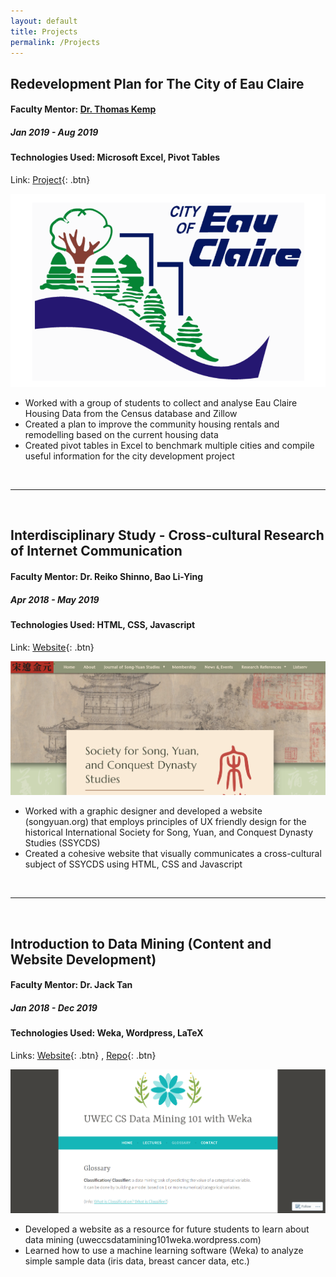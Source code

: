 ```yaml
---
layout: default
title: Projects
permalink: /Projects
---
```


## Redevelopment Plan for The City of Eau Claire
#### Faculty Mentor: [Dr. Thomas Kemp](https://www.facebook.com/KempsEconChannel/)
##### *Jan 2019 - Aug 2019*
#### Technologies Used: Microsoft Excel, Pivot Tables
Link: [Project](https://drive.google.com/open?id=1vggrBelOpNQEXbdxcE_rfnWsDoMSmM_1){: .btn} 

![Redevelopment Plan for The City of Eau Claire](/assets/econ491-eau-claire-redevelopment.PNG)

* Worked with a group of students to collect and analyse Eau Claire Housing Data from the Census database and Zillow
* Created a plan to improve the community housing rentals and remodelling based on the current housing data
* Created pivot tables in Excel to benchmark multiple cities and compile useful information for the city development project

&nbsp;

---

&nbsp;

## Interdisciplinary Study - Cross-cultural Research of Internet Communication
#### Faculty Mentor: Dr. Reiko Shinno, Bao Li-Ying
##### *Apr 2018 - May 2019*
#### Technologies Used: HTML, CSS, Javascript
Link: [Website](http://www.songyuan.org/){: .btn} 

![Interdisciplinary Study - Cross-cultural Research of Internet Communication](/assets/songyuan.PNG)

* Worked with a graphic designer and developed a website (songyuan.org) that employs principles of UX friendly design for the historical International Society for Song, Yuan, and Conquest Dynasty Studies (SSYCDS)
* Created a cohesive website that visually communicates a cross-cultural subject of SSYCDS using HTML, CSS and Javascript

&nbsp;

---

&nbsp;

## Introduction to Data Mining (Content and Website Development) 
#### Faculty Mentor: Dr. Jack Tan
##### *Jan 2018 - Dec 2019*
#### Technologies Used: Weka, Wordpress, LaTeX
Links: [Website](https://uweccsdatamining101weka.wordpress.com/){: .btn} , [Repo](https://github.com/foongminwong/cs399_datamining_notes){: .btn}


![Introduction to Data Mining](/assets/data-mining-101.PNG)

* Developed a website as a resource for future students to learn about data mining (uweccsdatamining101weka.wordpress.com)
* Learned how to use a machine learning software (Weka) to analyze simple sample data (iris data, breast cancer data, etc.)

